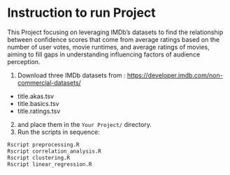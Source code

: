 # Instruction to run Project

This Project focusing on leveraging IMDb’s datasets to find the relationship between confidence scores that come from average ratings based on the number of user votes, movie runtimes, and average ratings of movies, aiming to fill gaps in understanding influencing factors of audience perception. 

1. Download three IMDb datasets from : https://developer.imdb.com/non-commercial-datasets/
- title.akas.tsv	
- title.basics.tsv	
- title.ratings.tsv
2. and place them in the `Your Project/` directory.
3. Run the scripts in sequence:
```bash
Rscript preprocessing.R
Rscript correlation_analysis.R
Rscript clustering.R
Rscript linear_regression.R
